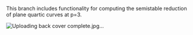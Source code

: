 This branch includes functionality for computing the semistable reduction of plane quartic curves at p=3.

![Uploading back cover complete.jpg…]()
